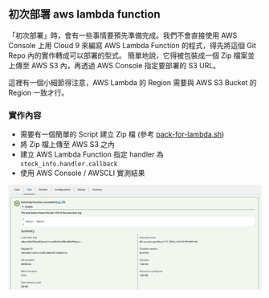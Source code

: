## 初次部署 aws lambda function

「初次部署」時，會有一些事情要預先準備完成。我們不會直接使用 AWS Console 上用 Cloud 9 來編寫 AWS Lambda Function 的程式，得先將這個
Git Repo 內的實作轉成可以部署的型式。 簡單地說，它得被包裝成一個 Zip 檔案並上傳至 AWS S3 內，再透過 AWS Console 指定要部署的
S3 URL。

這裡有一個小細節得注意，AWS Lambda 的 Region 需要與 AWS S3 Bucket 的 Region 一致才行。

### 實作內容

* 需要有一個簡單的 Script 建立 Zip 檔 (參考 [pack-for-lambda.sh](../pack-for-lambda.sh))
* 將 Zip 檔上傳至 AWS S3 之內
* 建立 AWS Lambda Function 指定 handler 為 `stock_info.handler.callback`
* 使用 AWS Console / AWSCLI 實測結果

![](000_bootstrap_lambda_function.png)

